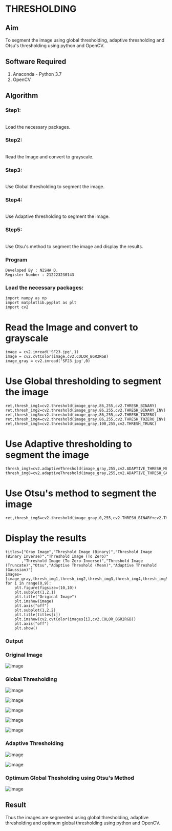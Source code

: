 # THRESHOLDING
## Aim
To segment the image using global thresholding, adaptive thresholding and Otsu's thresholding using python and OpenCV.

## Software Required
1. Anaconda - Python 3.7
2. OpenCV

## Algorithm

### Step1:
<br>
Load the necessary packages.

### Step2:
<br>
Read the Image and convert to grayscale.

### Step3:
<br>
Use Global thresholding to segment the image.

### Step4:
<br>
Use Adaptive thresholding to segment the image.

### Step5:
<br>
Use Otsu's method to segment the image and display the results.

### Program
```
Developed By : NISHA D.
Register Number : 212223230143
```

### Load the necessary packages:
```PY
import numpy as np
import matplotlib.pyplot as plt
import cv2
```

# Read the Image and convert to grayscale
```PY
image = cv2.imread('SF23.jpg',1)
image = cv2.cvtColor(image,cv2.COLOR_BGR2RGB)
image_gray = cv2.imread('SF23.jpg',0)
```
# Use Global thresholding to segment the image
```PY
ret,thresh_img1=cv2.threshold(image_gray,86,255,cv2.THRESH_BINARY)
ret,thresh_img2=cv2.threshold(image_gray,86,255,cv2.THRESH_BINARY_INV)
ret,thresh_img3=cv2.threshold(image_gray,86,255,cv2.THRESH_TOZERO)
ret,thresh_img4=cv2.threshold(image_gray,86,255,cv2.THRESH_TOZERO_INV)
ret,thresh_img5=cv2.threshold(image_gray,100,255,cv2.THRESH_TRUNC)
```
# Use Adaptive thresholding to segment the image
```PY
thresh_img7=cv2.adaptiveThreshold(image_gray,255,cv2.ADAPTIVE_THRESH_MEAN_C,cv2.THRESH_BINARY,11,2)
thresh_img8=cv2.adaptiveThreshold(image_gray,255,cv2.ADAPTIVE_THRESH_GAUSSIAN_C,cv2.THRESH_BINARY,11,2)
```
# Use Otsu's method to segment the image 
```PY
ret,thresh_img6=cv2.threshold(image_gray,0,255,cv2.THRESH_BINARY+cv2.THRESH_OTSU)
```
# Display the results
```PY
titles=["Gray Image","Threshold Image (Binary)","Threshold Image (Binary Inverse)","Threshold Image (To Zero)"
       ,"Threshold Image (To Zero-Inverse)","Threshold Image (Truncate)","Otsu","Adaptive Threshold (Mean)","Adaptive Threshold (Gaussian)"]
images=[image_gray,thresh_img1,thresh_img2,thresh_img3,thresh_img4,thresh_img5,thresh_img6,thresh_img7,thresh_img8]
for i in range(0,9):
    plt.figure(figsize=(10,10))
    plt.subplot(1,2,1)
    plt.title("Original Image")
    plt.imshow(image)
    plt.axis("off")
    plt.subplot(1,2,2)
    plt.title(titles[i])
    plt.imshow(cv2.cvtColor(images[i],cv2.COLOR_BGR2RGB))
    plt.axis("off")
    plt.show()
```
### Output

### Original Image
![image](https://github.com/user-attachments/assets/4263b7bf-fa7a-45ae-822a-fd0a9c872011)


### Global Thresholding
![image](https://github.com/user-attachments/assets/8ddbd5d9-43c2-4093-8951-b1ce32d37cf6)

![image](https://github.com/user-attachments/assets/e18f1cce-bc49-4a88-b908-7e31b4e61b84)

![image](https://github.com/user-attachments/assets/726b45d4-780c-4e10-918a-ccc499b2ef84)

![image](https://github.com/user-attachments/assets/216f6a01-6bbd-4141-b322-7150fda298b1)

![image](https://github.com/user-attachments/assets/05272edf-b67f-4779-bb81-ac3ddf6c1ac4)



### Adaptive Thresholding
![image](https://github.com/user-attachments/assets/7c830c1d-ad1b-404a-92cb-eab99387e831)


![image](https://github.com/user-attachments/assets/d886fffd-df4c-4715-a67f-8c2e9bf7accb)


### Optimum Global Thesholding using Otsu's Method

![image](https://github.com/user-attachments/assets/80b682e1-b2b5-494d-851d-18fcdd43fdda)



## Result
Thus the images are segmented using global thresholding, adaptive thresholding and optimum global thresholding using python and OpenCV.
